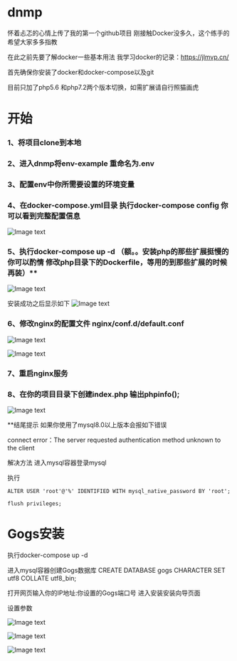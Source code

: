 # dnmp
怀着忐忑的心情上传了我的第一个github项目
刚接触Docker没多久，这个练手的 希望大家多多指教

在此之前先要了解docker一些基本用法 我学习docker的记录：https://jlmvp.cn/

首先确保你安装了docker和docker-compose以及git

目前只加了php5.6 和php7.2两个版本切换，如需扩展请自行照猫画虎

# 开始
### 1、将项目clone到本地 

### 2、进入dnmp将env-example 重命名为.env

### 3、配置env中你所需要设置的环境变量

### 4、在docker-compose.yml目录 执行docker-compose config 你可以看到完整配置信息
![Image text](https://github.com/MichealJl/dnmp/blob/master/images/14.jpg)

### 5、执行docker-compose up -d  （额。。安装php的那些扩展挺慢的 你可以酌情 修改php目录下的Dockerfile，等用的到那些扩展的时候 再装）**
![Image text](https://github.com/MichealJl/dnmp/blob/master/images/4.jpg)

安装成功之后显示如下
![Image text](https://github.com/MichealJl/dnmp/blob/master/images/5.jpg)

### 6、修改nginx的配置文件 nginx/conf.d/default.conf

![Image text](https://github.com/MichealJl/dnmp/blob/master/images/15.jpg)

![Image text](https://github.com/MichealJl/dnmp/blob/master/images/6.jpg)

### 7、重启nginx服务

### 8、在你的项目目录下创建index.php 输出phpinfo();
![Image text](https://github.com/MichealJl/dnmp/blob/master/images/10.jpg)

**结尾提示 如果你使用了mysql8.0以上版本会报如下错误

connect error：The server requested authentication method unknown to the client

解决方法 进入mysql容器登录mysql

执行 

`ALTER USER 'root'@'%' IDENTIFIED WITH mysql_native_password BY 'root';`

`flush privileges;`

# Gogs安装

执行docker-compose up -d

进入mysql容器创建Gogs数据库 CREATE DATABASE gogs CHARACTER SET utf8 COLLATE utf8_bin; 

打开网页输入你的IP地址:你设置的Gogs端口号 进入安装安装向导页面

设置参数

![Image text](https://github.com/MichealJl/dnmp/blob/master/images/11.jpg)

![Image text](https://github.com/MichealJl/dnmp/blob/master/images/12.jpg)

![Image text](https://github.com/MichealJl/dnmp/blob/master/images/13.jpg)

